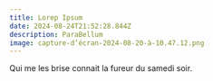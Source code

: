 ```yaml
---
title: Lorep Ipsum
date: 2024-08-24T21:52:28.844Z
description: ParaBellum
image: capture-d’écran-2024-08-20-à-10.47.12.png
---
```

Qui me les brise connait la fureur du samedi soir.